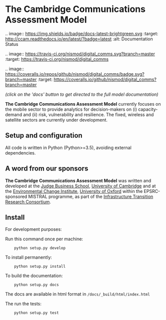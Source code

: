 # The Cambridge Communications Assessment Model
.. image:: https://img.shields.io/badge/docs-latest-brightgreen.svg
    :target: http://ccam.readthedocs.io/en/latest/?badge=latest
    :alt: Documentation Status

.. image:: https://travis-ci.org/nismod/digital_comms.svg?branch=master 
    :target: https://travis-ci.org/nismod/digital_comms

.. image:: https://coveralls.io/repos/github/nismod/digital_comms/badge.svg?branch=master
    :target: https://coveralls.io/github/nismod/digital_comms?branch=master

*(click on the 'docs' button to get directed to the full model documentation)*

**The Cambridge Communications Assessment Model** currently focuses on 
the mobile sector to provide analytics for 
decision-makers on (i) capacity-demand and (ii) risk, vulnerability 
and resilience. The fixed, wireless and satellite sectors are currently under development. 

## Setup and configuration

All code is written in Python (Python>=3.5), avoiding external dependencies.

## A word from our sponsors

**The Cambridge Communications Assessment Model** was written and 
developed at the [Judge Business School](http://www.jbs.cam.ac.uk/home/), 
[University of Cambridge](http://www.cam.ac.uk/) and at the [Environmental Change Institute](http://www.eci.ox.ac.uk/), 
[University of Oxford](https://www.ox.ac.uk/) within the EPSRC-sponsored MISTRAL programme, 
as part of the [Infrastructure Transition Research Consortium](http://www.itrc.org.uk/).

## Install

For development purposes:

Run this command once per machine:

        python setup.py develop

To install permanently:

        python setup.py install

To build the documentation:

        python setup.py docs

The docs are available in html format in `/docs/_build/html/index.html`

The run the tests:

        python setup.py test
